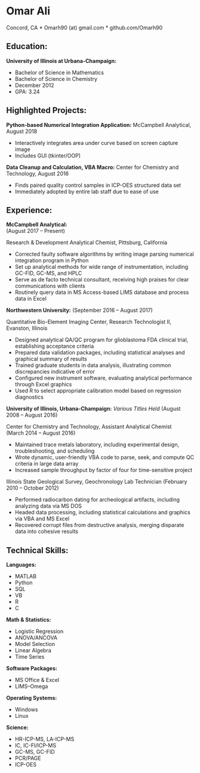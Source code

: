 # Omar Ali
Concord, CA * Omarh90 (at) gmail.com * github.com/Omarh90

## Education:

**University of Illinois at Urbana-Champaign:**

* Bachelor of Science in Mathematics
* Bachelor of Science in Chemistry
* December 2012
* GPA: 3.24

## Highlighted Projects:

**Python-based Numerical Integration Application:**                          	McCampbell Analytical, August 2018
* Interactively integrates area under curve based on screen capture image
* Includes GUI (tkinter/OOP)

**Data Cleanup and Calculation, VBA Macro:**	                       Center for Chemistry and Technology, August 2016
* Finds paired quality control samples in ICP-OES structured data set 	                                         
* Immediately adopted by entire lab staff due to ease of use

## Experience:
**McCampbell Analytical:**      	
(August 2017 – Present)

Research & Development Analytical Chemist,	Pittsburg, California
* Corrected faulty software algorithms by writing image parsing numerical integration program in Python
* Set up analytical methods for wide range of instrumentation, including GC-FID, GC-MS, and HPLC
* Serve as de facto technical consultant, receiving high praises for clear communications with clients
* Routinely query data in MS Access-based LIMS database and process data in Excel

**Northwestern University:**
(September 2016 – August 2017)

Quantitative Bio-Element Imaging Center, Research Technologist II,	Evanston, Illinois
* Designed analytical QA/QC program for glioblastoma FDA clinical trial, establishing acceptance criteria
* Prepared data validation packages, including statistical analyses and graphical summary of results
* Trained graduate students in data analysis, illustrating common discrepancies indicative of error
* Configured new instrument software, evaluating analytical performance through Excel graphics
* Used R to select appropriate calibration model based on regression diagnostics

**University of Illinois, Urbana-Champaign:** 
*Various Titles Held*
(August 2008 – August 2016)

Center for Chemistry and Technology, Assistant Analytical Chemist	
(March 2014 – August 2016)
* Maintained trace metals laboratory, including experimental design, troubleshooting, and scheduling 
* Wrote dynamic, user-friendly VBA code to parse, seek, and compute QC criteria in large data array 
* Increased sample throughput by factor of four for time-sensitive project

Illinois State Geological Survey, Geochronology Lab Technician
(February 2010 – October 2012)

* Performed radiocarbon dating for archeological artifacts, including analyzing data via MS DOS	
* Headed data processing, including statistical calculations and graphics via VBA and MS Excel
* Recovered corrupt files from destructive analysis, merging disparate data into cohesive results

## Technical Skills:
**Languages:**
* MATLAB
* Python
* SQL
* VB
* R
* C

**Math & Statistics:**
* Logistic Regression
* ANOVA/ANCOVA
* Model Selection
* Linear Algebra
* Time Series

**Software Packages:**
* MS Office & Excel
* LIMS–Omega

**Operating Systems:**
* Windows
* Linux

**Science:**
* HR-ICP-MS, LA-ICP-MS
* IC, IC-FI/ICP-MS
* GC-MS, GC-FID
* PCR/PAGE
* ICP-OES
